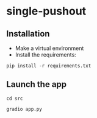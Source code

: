 # single-pushout

## Installation
- Make a virtual environment
- Install the requirements:
```
pip install -r requirements.txt
```

## Launch the app
```
cd src
```
```
gradio app.py
```